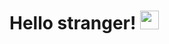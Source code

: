 # Hello stranger! <img src="https://raw.githubusercontent.com/MartinHeinz/MartinHeinz/master/wave.gif" width="30px">
